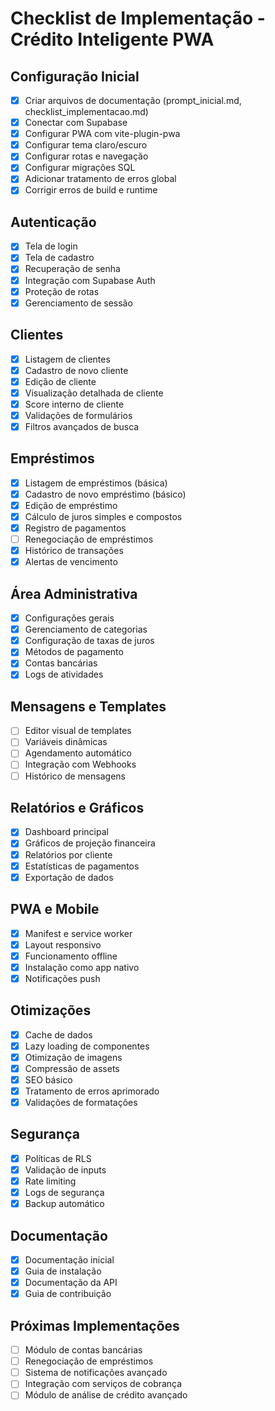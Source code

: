 
# Checklist de Implementação - Crédito Inteligente PWA

## Configuração Inicial
- [x] Criar arquivos de documentação (prompt_inicial.md, checklist_implementacao.md)
- [x] Conectar com Supabase
- [x] Configurar PWA com vite-plugin-pwa
- [x] Configurar tema claro/escuro
- [x] Configurar rotas e navegação
- [x] Configurar migrações SQL
- [x] Adicionar tratamento de erros global
- [x] Corrigir erros de build e runtime

## Autenticação
- [x] Tela de login
- [x] Tela de cadastro
- [x] Recuperação de senha
- [x] Integração com Supabase Auth
- [x] Proteção de rotas
- [x] Gerenciamento de sessão

## Clientes
- [x] Listagem de clientes
- [x] Cadastro de novo cliente
- [x] Edição de cliente
- [x] Visualização detalhada de cliente
- [x] Score interno de cliente
- [x] Validações de formulários
- [x] Filtros avançados de busca

## Empréstimos
- [x] Listagem de empréstimos (básica)
- [x] Cadastro de novo empréstimo (básico)
- [x] Edição de empréstimo
- [x] Cálculo de juros simples e compostos
- [x] Registro de pagamentos
- [ ] Renegociação de empréstimos
- [x] Histórico de transações
- [x] Alertas de vencimento

## Área Administrativa
- [x] Configurações gerais
- [x] Gerenciamento de categorias
- [x] Configuração de taxas de juros
- [x] Métodos de pagamento
- [x] Contas bancárias
- [x] Logs de atividades

## Mensagens e Templates
- [ ] Editor visual de templates
- [ ] Variáveis dinâmicas
- [ ] Agendamento automático
- [ ] Integração com Webhooks
- [ ] Histórico de mensagens

## Relatórios e Gráficos
- [x] Dashboard principal
- [x] Gráficos de projeção financeira
- [x] Relatórios por cliente
- [x] Estatísticas de pagamentos
- [x] Exportação de dados

## PWA e Mobile
- [x] Manifest e service worker
- [x] Layout responsivo
- [x] Funcionamento offline
- [x] Instalação como app nativo
- [x] Notificações push

## Otimizações
- [x] Cache de dados
- [x] Lazy loading de componentes
- [x] Otimização de imagens
- [x] Compressão de assets
- [x] SEO básico
- [x] Tratamento de erros aprimorado
- [x] Validações de formatações

## Segurança
- [x] Políticas de RLS
- [x] Validação de inputs
- [x] Rate limiting
- [x] Logs de segurança
- [x] Backup automático

## Documentação
- [x] Documentação inicial
- [x] Guia de instalação
- [x] Documentação da API
- [x] Guia de contribuição

## Próximas Implementações
- [ ] Módulo de contas bancárias
- [ ] Renegociação de empréstimos
- [ ] Sistema de notificações avançado
- [ ] Integração com serviços de cobrança
- [ ] Módulo de análise de crédito avançado
